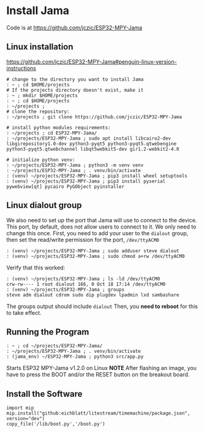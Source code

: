 # Install Jama

Code is at
<https://github.com/jczic/ESP32-MPY-Jama>

## Linux installation

<https://github.com/jczic/ESP32-MPY-Jama#penguin-linux-version-instructions>

```{}
# change to the directory you want to install Jama
: ~ ; cd $HOME/projects
# If the projects directory doesn't exist, make it
: ~ ; mkdir $HOME/projects
: ~ ; cd $HOME/projects
: ~/projects ; 
# clone the repository:
: ~/projects ; git clone https://github.com/jczic/ESP32-MPY-Jama

# install python modules requirements:
: ~/projects ; cd ESP32-MPY-Jama/
: ~/projects/ESP32-MPY-Jama ; sudo apt install libcairo2-dev libgirepository1.0-dev python3-pyqt5 python3-pyqt5.qtwebengine python3-pyqt5.qtwebchannel libqt5webkit5-dev gir1.2-webkit2-4.0

# initialize python venv:
: ~/projects/ESP32-MPY-Jama ; python3 -m venv venv
: ~/projects/ESP32-MPY-Jama ; . venv/bin/activate
: (venv) ~/projects/ESP32-MPY-Jama ; pip3 install wheel setuptools
: (venv) ~/projects/ESP32-MPY-Jama ; pip3 install pyserial pywebview[qt] pycairo PyGObject pyinstaller
```

## Linux dialout group

We also need to set up the port that Jama will use to connect to the device. This port, by default, does not allow users to connect to it.
We only need to change this once.
First, you need to add your user to the `dialout` group, then set the read/write permission for the port, `/dev/ttyACM0`

```{}
: (venv) ~/projects/ESP32-MPY-Jama ; sudo adduser steve dialout
: (venv) ~/projects/ESP32-MPY-Jama ; sudo chmod a+rw /dev/ttyACM0
```

Verify that this worked:

```{}
: (venv) ~/projects/ESP32-MPY-Jama ; ls -ld /dev/ttyACM0
crw-rw---- 1 root dialout 166, 0 Oct 18 17:14 /dev/ttyACM0
: (venv) ~/projects/ESP32-MPY-Jama ; groups
steve adm dialout cdrom sudo dip plugdev lpadmin lxd sambashare
```

The groups output should include `dialout`
Then, you **need to reboot** for this to take effect.

## Running the Program

```{}
: ~ ; cd ~/projects/ESP32-MPY-Jama/
: ~/projects/ESP32-MPY-Jama ; . venv/bin/activate
: (jama_env) ~/ESP32-MPY-Jama ; python3 src/app.py 
```

Starts ESP32 MPY-Jama v1.2.0 on Linux
**NOTE** After flashing an image, you have to press the BOOT and/or the RESET button on the breakout board.

## Install the Software

```{}
import mip
mip.install("github:eichblatt/litestream/timemachine/package.json", version="dev")
copy_file('/lib/boot.py','/boot.py')
```

